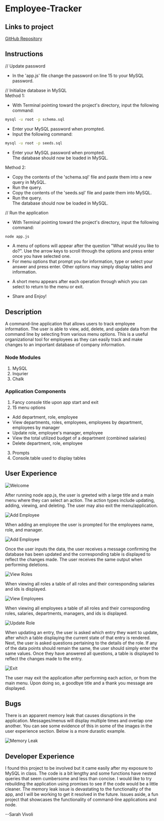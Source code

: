 # Employee-Tracker

## Links to project

[GitHub Repository](https://github.com/svivoli/Employee-Tracker)

## Instructions

// Update password
- In the 'app.js' file change the password on line 15 to your MySQL password.  
  
// Initialize database in MySQL  
Method 1:  
- With Terminal pointing toward the project's directory, input the following command:
```sh
mysql -u root -p schema.sql
```
- Enter your MySQL password when prompted.
- Input the following command:
```sh
mysql -u root -p seeds.sql
```
- Enter your MySQL password when prompted.  
The database should now be loaded in MySQL.   
  
Method 2:  
- Copy the contents of the 'schema.sql' file and paste them into a new query in MySQL.
- Run the query.
- Copy the contents of the 'seeds.sql' file and paste them into MySQL.
- Run the query.  
The database should now be loaded in MySQL.  
  
// Run the application  
- With Terminal pointing toward the project's directory, input the following command:
```sh
node app.js
```
- A menu of options will appear after the question "What would you like to do?". Use the arrow keys to scroll through the options and press enter once you have selected one.
- For menu options that prompt you for information, type or select your answer and press enter. Other options may simply display tables and information.
* A short menu appears after each operation through which you can select to return to the menu or exit.  
- Share and Enjoy!

## Description

A command-line application that allows users to track employee information. The user is able to view, add, delete, and update data from the command line by selecting from various menu options. This is a useful organizational tool for employees as they can easily track and make changes to an important database of company information.

### Node Modules

1. MySQL
2. Inqurier
3. Chalk

### Application Components

1. Fancy console title upon app start and exit
2. 15 menu options
- Add department, role, employee
- View departments, roles, employees, employees by department, employees by manager
- Update role, employee's manager, employee
- View the total utilized budget of a department (combined salaries)
- Delete department, role, employee
3. Prompts
4. Console.table used to display tables

## User Experience

![Welcome](welcome.png)

After running node app.js, the user is greeted with a large title and a main menu where they can select an action. The action types include updating, adding, viewing, and deleting. The user may also exit the menu/application.

![Add Employee](addemployee.png)

When adding an employee the user is prompted for the employees name, role, and manager.

![Add Employee](addemployee1.png) 

Once the user inputs the data, the user receives a message confirming the database has been updated and the corresponding table is displayed to reflect the changes made. The user receives the same output when performing deletions.

![View Roles](viewroles.png)

When viewing all roles a table of all roles and their corresponding salaries and ids is displayed.

![View Employees](viewemployees.png) 

When viewing all employees a table of all roles and their corresponding roles, salaries, departments, managers, and ids is displayed.

![Update Role](updaterole.png)

When updating an entry, the user is asked which entry they want to update, after which a table displaying the current state of that entry is rendered. Next, the user is asked questions pertaining to the details of the role. If any of the data points should remain the same, the user should simply enter the same values. Once they have answered all questions, a table is displayed to reflect the changes made to the entry. 

![Exit](exit.png)

The user may exit the application after performing each action, or from the main menu. Upon doing so, a goodbye title and a thank you message are displayed.

## Bugs

There is an apparent memory leak that causes disruptions in the application. Messages/menus will display multiple times and overlap one another. You can see some evidence of this in some of the images in the user experience section. Below is a more durastic example.

![Memory Leak](memoryleak.png)

## Developer Experience

I found this project to be involved but it came easily after my exposure to MySQL in class. The code is a bit lengthy and some functions have nested queries that seem cumbersome and less than concise. I would like to try rebuilding the application using promises to see if the code would be a little cleaner. The memory leak issue is devastating to the functionality of the app, and I will be working to get it resolved in the future. Issues aside, a fun project that showcases the functionality of command-line applications and node.

--Sarah Vivoli

